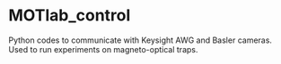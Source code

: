 # MOTlab_control
Python codes to communicate with Keysight AWG and Basler cameras. Used to run experiments on magneto-optical traps.
